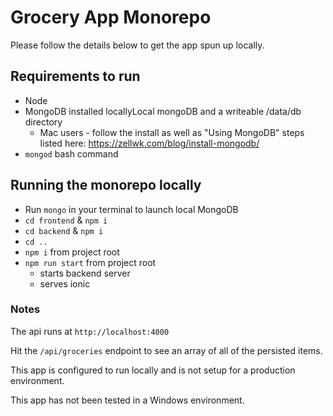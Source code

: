 # Grocery App Monorepo

Please follow the details below to get the app spun up locally.

## Requirements to run
- Node
- MongoDB installed locallyLocal mongoDB and a writeable /data/db directory
    - Mac users - follow the install as well as "Using MongoDB" steps listed here: https://zellwk.com/blog/install-mongodb/
- `mongod` bash command
    

## Running the monorepo locally

- Run `mongo` in your terminal to launch local MongoDB
- `cd frontend` & `npm i`
- `cd backend` & `npm i`
- `cd ..`
- `npm i` from project root
- `npm run start` from project root
    - starts backend server
    - serves ionic


### Notes

The api runs at `http://localhost:4000`

Hit the `/api/groceries` endpoint to see an array of all of the persisted items.

This app is configured to run locally and is not setup for a production environment.

This app has not been tested in a Windows environment.